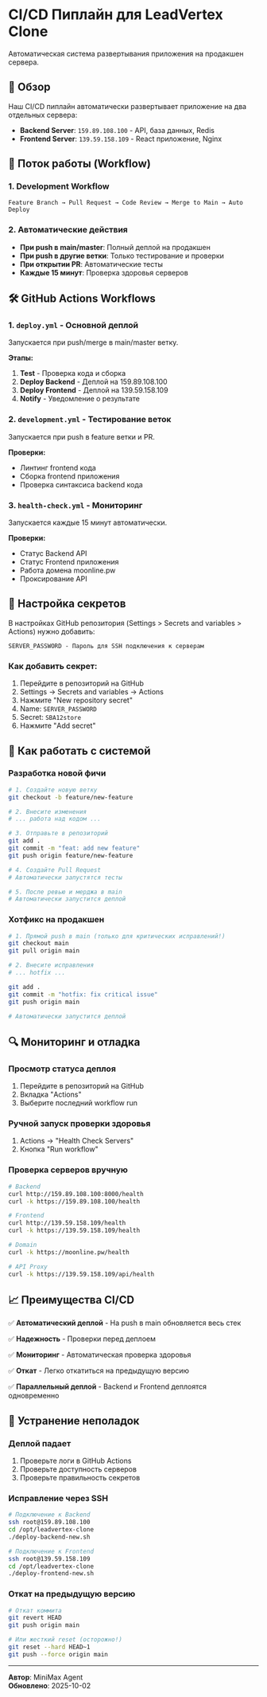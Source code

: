 # CI/CD Пиплайн для LeadVertex Clone

Автоматическая система развертывания приложения на продакшен сервера.

## 🚀 Обзор

Наш CI/CD пиплайн автоматически развертывает приложение на два отдельных сервера:

- **Backend Server**: `159.89.108.100` - API, база данных, Redis
- **Frontend Server**: `139.59.158.109` - React приложение, Nginx

## 🌊 Поток работы (Workflow)

### 1. Development Workflow

```
Feature Branch → Pull Request → Code Review → Merge to Main → Auto Deploy
```

### 2. Автоматические действия

- **При push в main/master**: Полный деплой на продакшен
- **При push в другие ветки**: Только тестирование и проверки
- **При открытии PR**: Автоматические тесты
- **Каждые 15 минут**: Проверка здоровья серверов

## 🛠️ GitHub Actions Workflows

### 1. `deploy.yml` - Основной деплой

Запускается при push/merge в main/master ветку.

**Этапы:**
1. **Test** - Проверка кода и сборка
2. **Deploy Backend** - Деплой на 159.89.108.100
3. **Deploy Frontend** - Деплой на 139.59.158.109
4. **Notify** - Уведомление о результате

### 2. `development.yml` - Тестирование веток

Запускается при push в feature ветки и PR.

**Проверки:**
- Линтинг frontend кода
- Сборка frontend приложения
- Проверка синтаксиса backend кода

### 3. `health-check.yml` - Мониторинг

Запускается каждые 15 минут автоматически.

**Проверки:**
- Статус Backend API
- Статус Frontend приложения
- Работа домена moonline.pw
- Проксирование API

## 🔐 Настройка секретов

В настройках GitHub репозитория (Settings > Secrets and variables > Actions) нужно добавить:

```
SERVER_PASSWORD - Пароль для SSH подключения к серверам
```

### Как добавить секрет:

1. Перейдите в репозиторий на GitHub
2. Settings → Secrets and variables → Actions
3. Нажмите "New repository secret"
4. Name: `SERVER_PASSWORD`
5. Secret: `SBA12store`
6. Нажмите "Add secret"

## 📝 Как работать с системой

### Разработка новой фичи

```bash
# 1. Создайте новую ветку
git checkout -b feature/new-feature

# 2. Внесите изменения
# ... работа над кодом ...

# 3. Отправьте в репозиторий
git add .
git commit -m "feat: add new feature"
git push origin feature/new-feature

# 4. Создайте Pull Request
# Автоматически запустятся тесты

# 5. После ревью и мерджа в main
# Автоматически запустится деплой
```

### Хотфикс на продакшен

```bash
# 1. Прямой push в main (только для критических исправлений!)
git checkout main
git pull origin main

# 2. Внесите исправления
# ... hotfix ...

git add .
git commit -m "hotfix: fix critical issue"
git push origin main

# Автоматически запустится деплой
```

## 🔍 Мониторинг и отладка

### Просмотр статуса деплоя

1. Перейдите в репозиторий на GitHub
2. Вкладка "Actions"
3. Выберите последний workflow run

### Ручной запуск проверки здоровья

1. Actions → "Health Check Servers"
2. Кнопка "Run workflow"

### Проверка серверов вручную

```bash
# Backend
curl http://159.89.108.100:8000/health
curl -k https://159.89.108.100/health

# Frontend
curl http://139.59.158.109/health
curl -k https://139.59.158.109/health

# Domain
curl -k https://moonline.pw/health

# API Proxy
curl -k https://139.59.158.109/api/health
```

## 📈 Преимущества CI/CD

✅ **Автоматический деплой** - На push в main обновляется весь стек

✅ **Надежность** - Проверки перед деплоем

✅ **Мониторинг** - Автоматическая проверка здоровья

✅ **Откат** - Легко откатиться на предыдущую версию

✅ **Параллельный деплой** - Backend и Frontend деплоятся одновременно

## 🐛 Устранение неполадок

### Деплой падает

1. Проверьте логи в GitHub Actions
2. Проверьте доступность серверов
3. Проверьте правильность секретов

### Исправление через SSH

```bash
# Подключение к Backend
ssh root@159.89.108.100
cd /opt/leadvertex-clone
./deploy-backend-new.sh

# Подключение к Frontend
ssh root@139.59.158.109
cd /opt/leadvertex-clone
./deploy-frontend-new.sh
```

### Откат на предыдущую версию

```bash
# Откат коммита
git revert HEAD
git push origin main

# Или жесткий reset (осторожно!)
git reset --hard HEAD~1
git push --force origin main
```

---

**Автор**: MiniMax Agent  
**Обновлено**: 2025-10-02